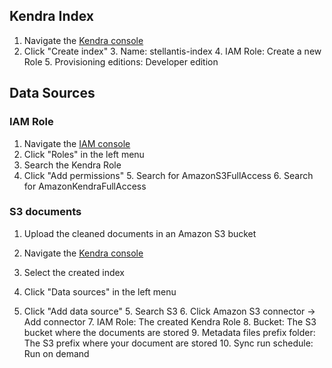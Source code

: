 ## Kendra Index

1. Navigate the [Kendra console](https://console.aws.amazon.com/kendra/home#)
2. Click "Create index"
   3. Name: stellantis-index
   4. IAM Role: Create a new Role
   5. Provisioning editions: Developer edition

## Data Sources

### IAM Role

1. Navigate the [IAM console](https://console.aws.amazon.com/iamv2)
2. Click "Roles" in the left menu 
3. Search the Kendra Role 
4. Click "Add permissions"
   5. Search for AmazonS3FullAccess
   6. Search for AmazonKendraFullAccess

### S3 documents

1. Upload the cleaned documents in an Amazon S3 bucket

1. Navigate the [Kendra console](https://console.aws.amazon.com/kendra/home#)
2. Select the created index 
3. Click "Data sources" in the left menu
4. Click "Add data source"
   5. Search S3
   6. Click Amazon S3 connector -> Add connector
   7. IAM Role: The created Kendra Role
   8. Bucket: The S3 bucket where the documents are stored
   9. Metadata files prefix folder: The S3 prefix where your document are stored
   10. Sync run schedule: Run on demand